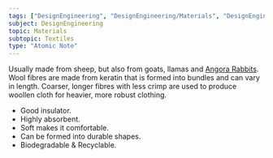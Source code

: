 ```yaml
---
tags: ["DesignEngineering", "DesignEngineering/Materials", "DesignEngineering/Materials/Textiles", "DesignEngineering/Materials/Textiles/Natural"]
subject: DesignEngineering
topic: Materials
subtopic: Textiles
type: "Atomic Note"
---
```


Usually made from sheep, but also from goats, llamas and [Angora Rabbits](https://external-content.duckduckgo.com/iu/?u=https%3A%2F%2Fwww.ukpets.com%2Fblog%2Fwp-content%2Fuploads%2F2020%2F05%2Fangora-rabbit-pet-care.jpg&f=1&nofb=1&ipt=7c82420e5815679d775e433bf2af95b5218e236beac7bcfa760248f8acbf1f45&ipo=images).
Wool fibres are made from keratin that is formed into bundles and can vary in length.
Coarser, longer fibres with less crimp are used to produce woollen cloth for heavier, more robust clothing.

 - Good insulator. 
 - Highly absorbent.
 - Soft makes it comfortable.
 - Can be formed into durable shapes.
 - Biodegradable & Recyclable.